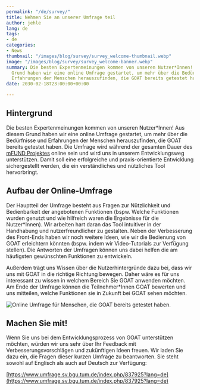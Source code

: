 ```yaml
---
permalink: "/de/survey/"
title: Nehmen Sie an unserer Umfrage teil
author: jehle
lang: de
tags:
- de
categories:
- News
thumbnail: "/images/blog/survey/survey_welcome-thumbnail.webp"
image: "/images/blog/survey/survey_welcome-banner.webp"
summary: Die besten Expertenmeinungen kommen von unseren Nutzer*Innen! Aus diesem
  Grund haben wir eine online Umfrage gestartet, um mehr über die Bedürfnisse und
  Erfahrungen der Menschen herauszufinden, die GOAT bereits getestet haben.
date: 2030-02-18T23:00:00+00:00

---
```

## Hintergrund

Die besten Expertenmeinungen kommen von unseren Nutzer*Innen! Aus diesem Grund haben wir eine online Umfrage gestartet, um mehr über die Bedürfnisse und Erfahrungen der Menschen herauszufinden, die GOAT bereits getestet haben. Die Umfrage wird während der gesamten Dauer des [mFUND Projektes](../../../../2020/01/07/mFund/) online sein und wird uns in unserem Entwicklungsweg unterstützen. Damit soll eine erfolgreiche und praxis-orientierte Entwicklung sichergestellt werden, die ein verständliches und nützliches Tool hervorbringt.

## Aufbau der Online-Umfrage

Der Hauptteil der Umfrage besteht aus Fragen zur Nützlichkeit und Bedienbarkeit der angebotenen Funktionen (bspw. Welche Funktionen wurden genutzt und wie hilfreich waren die Ergebnisse für die Nutzer*Innen). Wir arbeiten hart daran das Tool intuitiver in der Handhabung und nutzerfreundlicher zu gestalten. Neben der Verbesserung des Front-Ends haben wir noch weitere Ideen, wie wir die Bedienung von GOAT erleichtern könnten (bspw. indem wir Video-Tutorials zur Verfügung stellen). Die Antworten der Umfragen können uns dabei helfen die am häufigsten gewünschten Funktionen zu entwickeln.

Außerdem trägt uns Wissen über die Nutzerhintergründe dazu bei, dass wir uns mit GOAT in die richtige Richtung bewegen. Daher wäre es für uns interessant zu wissen in welchem Bereich Sie GOAT anwenden möchten. Am Ende der Umfrage können die Teilnehmer*Innen GOAT bewerten und uns mitteilen, welche Funktionen sie in Zukunft bei GOAT sehen möchten.

![Online Umfrage für Menschen, die GOAT bereits getestet haben.](/images/blog/survey/survey_welcome.png "GOAT Online Umfrage")

## Machen Sie mit!

Wenn Sie uns bei dem Entwicklungsprozess von GOAT unterstützen möchten, würden wir uns sehr über Ihr Feedback mit Verbesserungsvorschlägen und zukünftigen Ideen freuen. Wir laden Sie dazu ein, die Fragen dieser kurzen Umfrage zu beantworten. Sie steht sowohl auf Englisch als auch auf Deutsch zur Verfügung:

[https://www.umfrage.sv.bgu.tum.de/index.php/837925?lang=de](https://www.umfrage.sv.bgu.tum.de/index.php/837925?lang=de)